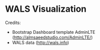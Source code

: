 WALS Visualization
===================




Credits:

* Bootstrap Dashboard template AdminLTE (<http://almsaeedstudio.com/AdminLTE/>)
* WALS data (<http://wals.info>)

